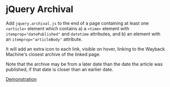 # jQuery Archival

Add `jquery.archival.js` to the end of a page containing at least one `<article>` element which contains a) a `<time>` element with `itemprop="datePublished"` and `datetime` attributes, and b) an element with an `itemprop="articleBody"` attribute.

It will add an extra icon to each link, visible on hover, linking to the Wayback Machine's closest archive of the linked page.

Note that the archive may be from a later date than the date the article was published, if that date is closer than an earlier date.

[Demonstration](http://git.macropus.org/jquery-archival/demo/)